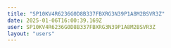 ```yaml
---
title: "SP10KV4R6236G0D8B337FBXRG3N39P1A8M2BSVR3Z"
date: 2025-01-06T16:00:39.169Z
user: SP10KV4R6236G0D8B337FBXRG3N39P1A8M2BSVR3Z
layout: "users"
---
```

    